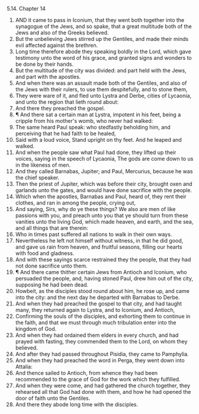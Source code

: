 5.14. Chapter 14
1. AND it came to pass in Iconium, that they went both together into the synagogue of the Jews, and so spake, that a great multitude both of the Jews and also of the Greeks believed.
2. But the unbelieving Jews stirred up the Gentiles, and made their minds evil affected against the brethren.
3. Long time therefore abode they speaking boldly in the Lord, which gave testimony unto the word of his grace, and granted signs and wonders to be done by their hands.
4. But the multitude of the city was divided: and part held with the Jews, and part with the apostles.
5. And when there was an assault made both of the Gentiles, and also of the Jews with their rulers, to use them despitefully, and to stone them,
6. They were ware of it, and fled unto Lystra and Derbe, cities of Lycaonia, and unto the region that lieth round about:
7. And there they preached the gospel.
8. ¶ And there sat a certain man at Lystra, impotent in his feet, being a cripple from his mother's womb, who never had walked:
9. The same heard Paul speak: who stedfastly beholding him, and perceiving that he had faith to be healed,
10. Said with a loud voice, Stand upright on thy feet. And he leaped and walked.
11. And when the people saw what Paul had done, they lifted up their voices, saying in the speech of Lycaonia, The gods are come down to us in the likeness of men.
12. And they called Barnabas, Jupiter; and Paul, Mercurius, because he was the chief speaker.
13. Then the priest of Jupiter, which was before their city, brought oxen and garlands unto the gates, and would have done sacrifice with the people.
14. Which when the apostles, Barnabas and Paul, heard of, they rent their clothes, and ran in among the people, crying out,
15. And saying, Sirs, why do ye these things? We also are men of like passions with you, and preach unto you that ye should turn from these vanities unto the living God, which made heaven, and earth, and the sea, and all things that are therein:
16. Who in times past suffered all nations to walk in their own ways.
17. Nevertheless he left not himself without witness, in that he did good, and gave us rain from heaven, and fruitful seasons, filling our hearts with food and gladness.
18. And with these sayings scarce restrained they the people, that they had not done sacrifice unto them.
19. ¶ And there came thither certain Jews from Antioch and Iconium, who persuaded the people, and, having stoned Paul, drew him out of the city, supposing he had been dead.
20. Howbeit, as the disciples stood round about him, he rose up, and came into the city: and the next day he departed with Barnabas to Derbe.
21. And when they had preached the gospel to that city, and had taught many, they returned again to Lystra, and to Iconium, and Antioch,
22. Confirming the souls of the disciples, and exhorting them to continue in the faith, and that we must through much tribulation enter into the kingdom of God.
23. And when they had ordained them elders in every church, and had prayed with fasting, they commended them to the Lord, on whom they believed.
24. And after they had passed throughout Pisidia, they came to Pamphylia.
25. And when they had preached the word in Perga, they went down into Attalia:
26. And thence sailed to Antioch, from whence they had been recommended to the grace of God for the work which they fulfilled.
27. And when they were come, and had gathered the church together, they rehearsed all that God had done with them, and how he had opened the door of faith unto the Gentiles.
28. And there they abode long time with the disciples.

